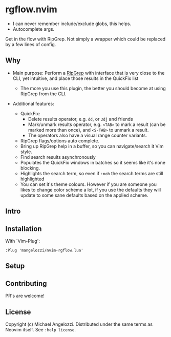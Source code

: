# rgflow.nvim

- I can never remember include/exclude globs, this helps.
- Autocomplete args.

Get in the flow with RipGrep. Not simply a wrapper which could be replaced by a
few lines of config.

## Why

- Main purpose: Perform a [RipGrep](https://github.com/BurntSushi/ripgrep) 
  with interface that is very close to the CLI, yet intuitive, and place those
  results in the QuickFix list
    - The more you use this plugin, the better you should become at using
      RipGrep from the CLI.
      
- Additional features:
    - QuickFix:
        - Delete results operator, e.g. `dd`, or `3dj` and friends
        - Mark/unmark results operator, e.g. `<TAB>` to mark a result (can be marked more than once),
          and `<S-TAB>` to unmark a result.
        - The operators also have a visual range counter variants.
    - RipGrep flags/options auto complete.
    - Bring up RipGrep help in a buffer, so you can navigate/search it Vim style.
    - Find search results asynchronously
    - Populates the QuickFix windows in batches so it seems like it's none blocking.
    - Highlights the search term, so even if `:noh` the search terms are still highlighted
    - You can set it's theme colours. However if you are someone you likes to 
      change color scheme a lot, if you use the defaults they will update to 
      some sane defaults based on the applied scheme.

## Intro

## Installation

With `Vim-Plug':
```
:Plug 'mangelozzi/nvim-rgflow.lua'
```
## Setup


## Contributing
PR's are welcome!

## License

Copyright (c) Michael Angelozzi.  Distributed under the same terms as Neovim
itself. See `:help license`.
